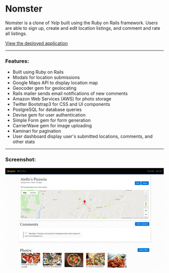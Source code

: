# Nomster

Nomster is a clone of _Yelp_ built using the Ruby on Rails framework. Users are able to sign up, create and edit location listings, and comment and rate all listings.
  
  
[View the deployed application](https://nomster-kevin-northrup.herokuapp.com/)
___

### Features:
- Built using Ruby on Rails
- Modals for location submissions
- Google Maps API to display location map
- Geocoder gem for geolocating
- Rails mailer sends email notifications of new comments
- Amazon Web Services (AWS) for photo storage
- Twitter Bootstrap3 for CSS and UI components
- PostgreSQL for database queries
- Devise gem for user authentication
- Simple Form gem for form generation
- CarrierWave gem for image uploading
- Kaminari for pagination
- User dashboard display user's submitted locations, comments, and other stats


___
### Screenshot:
![Screenshot](nomster.png)
